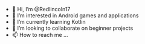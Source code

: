 - 👋 Hi, I’m @Redlincoln17
- 👀 I’m interested in Android games and applications
- 🌱 I’m currently learning Kotlin
- 💞️ I’m looking to collaborate on beginner projects
- 📫 How to reach me ...

<!---
Redlincoln17/Redlincoln17 is a ✨ special ✨ repository because its `README.md` (this file) appears on your GitHub profile.
You can click the Preview link to take a look at your changes.
--->
